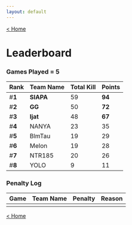 ```yaml
---
layout: default
---
```


[< Home](https://kanziebub.github.io/SurvivalProtocol/)


# **Leaderboard**

### Games Played = 5

|  Rank  | Team Name             | Total Kill | **Points** |
|:-------|:----------------------|:-----------|:-----------|
| #**1** | **SIAPA** | 59 | **94** | 
| #**2** | **GG** | 50 | **72** | 
| #**3** | **Ijat** | 48 | **67** | 
| #**4** | NANYA | 23 | 35 | 
| #**5** | BlmTau | 19 | 29 | 
| #**6** | Melon | 19 | 28 | 
| #**7** | NTR185 | 20 | 26 | 
| #**8** | YOLO | 9 | 11 | 

### Penalty Log

|  Game  | Team Name | Penalty | Reason                |
|:-------|:----------|:--------|:----------------------|
|        |           |         |                       | 
 
 

[< Home](https://kanziebub.github.io/SurvivalProtocol/)
    